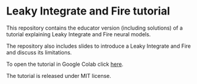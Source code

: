 # Leaky Integrate and Fire tutorial
This repository contains the educator version (including solutions) of a tutorial explaining Leaky Integrate and Fire neural models.

The repository also includes slides to introduce a Leaky Integrate and Fire and discuss its limitations.

To open the tutorial in Google Colab click [here](https://colab.research.google.com/drive/1b_HctdJIa7DI7g56434nmMn6HMiX_LgV?usp=sharing).

The tutorial is released under MIT license.
